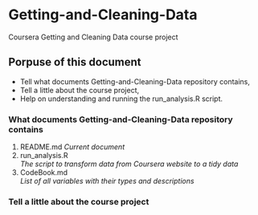 # Getting-and-Cleaning-Data
Coursera Getting and Cleaning Data course project

## Porpuse of this document
  * Tell what documents Getting-and-Cleaning-Data repository contains,  
  * Tell a little about the course project,  
  * Help on understanding and running the run_analysis.R script.  

### What documents Getting-and-Cleaning-Data repository contains
1. README.md
    _Current document_
2. run_analysis.R  
    _The script to transform data from Coursera website to a tidy data_
3. CodeBook.md  
    _List of all variables with their types and descriptions_
  
### Tell a little about the course project









